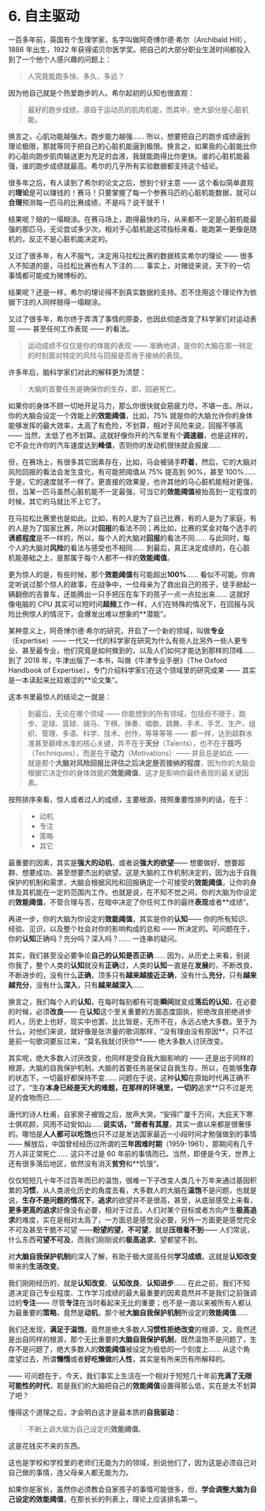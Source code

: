 # 6. 自主驱动

一百多年前，英国有个生理学家，名字叫做阿奇博尔德·希尔（Archibald Hill），1886 年出生，1922 年获得诺贝尔医学奖。把自己的大部分职业生涯时间都投入到了一个他个人感兴趣的问题上：

> 人究竟能跑多快、多久、多远？

因为他自己就是个热爱跑步的人。希尔起初的认知也很直观：

> 最好的跑步成绩，源自于运动员的肌肉机能，而其中，绝大部分是心脏机能。

换言之，心肌功能越强大，跑步能力越强…… 所以，想要把自己的跑步成绩逼到理论极限，那就等同于把自己的心脏机能逼到极限。换言之，如果我的心脏能比你的心脏向跑步肌肉输送更为充足的血液，我就能跑得比你更快。谁的心脏机能最强，谁的跑步成绩就最高。希尔的几乎所有实验数据都支持这个结论。

很多年之后，有人读到了希尔的论文之后，想到个好主意 —— 这个看似简单直观的**理论**是可以赚钱的！赛马！只要掌握了每一个参赛马匹的心脏机能数据，就可以**合理**预测每一匹马的比赛成绩，不是吗？说干就干！

结果呢？赔的一塌糊涂。在赛马场上，跑得最快的马，从来都不一定是心脏机能最强的那匹马，无论尝试多少次，相对于心脏机能这项指标来看，能跑第一更像是随机的，反正不是心脏机能决定的。

又过了很多年，有人不服气，决定用马拉松比赛的数据核实希尔的理论 —— 很多人不知道的是，马拉松比赛也有人下注的…… 事实上，对赌徒来说，天下的一切事情都可能成为赌博标的。

结果呢？还是一样，希尔的理论得不到真实数据的支持。忍不住用这个理论作为依据下注的人同样赔得一塌糊涂。

又过了很多年，希尔终于弄清了事情的原委，也因此彻底改变了科学家们对运动表现 —— 甚至任何工作表现 —— 的看法。

> 运动成绩不仅仅是你的体能的表现 —— 准确地讲，是你的大脑在那一特定的时刻面对特定的风险与回报是否肯于接纳的表现。

许多年后，脑科学家们对此的解释更为清楚：

> 大脑的首要任务是确保你的生存，即，回避死亡。

如果你的身体不顾一切地开足马力，那么你很快就会筋疲力尽，不堪一击。所以，你的大脑会设定一个效能上的**效能阈值**，比如，75% 就是你的大脑允许你的身体能够发挥的最大效率，太高了有危险，不划算，相对于风险来说，回报不够高 —— 当然，太低了也不划算。这就好像你开的汽车里有个**调速器**，也是这样的，它不会允许你的汽车速度达到**峰值**，否则你的发动机很快就会报废……

但，在赛场上，有很多其它因素存在，比如，马会被骑手**吓着**，然后，它的大脑对风险回报的看法会发生变化，有可能把阈值从 75% 提高到 90%，甚至 100%…… 于是，它的速度就不一样了。更直接的效果是，也许其他的马心脏机能相对更强，但，当某一匹马虽然心脏机能不一定最强，可当它的**效能阈值**被抬高到一定程度的时候，其它的马就比不上它了。

在马拉松比赛里也是如此。比如，有的人是为了自己比赛，有的人是为了家庭，有的人是为了国家比赛，所以对**回报**的看法不同；再比如，比赛的奖金对每个选手的**诱惑程度**是不一样的，所以，每个人的大脑对**回报**的看法不同…… 与此同时，每个人的大脑对**风险**的看法与感受也不相同…… 到最后，真正决定成绩的，在心脏机能基础之上，是那属于每个人都不一样的**效能阈值**。

更为惊人的是，有些时候，那个**效能阈值**有可能超出**100%**…… 看似不可能。你肯定听说过那个惊人的故事，在战争中，一位母亲为了救出自己的孩子，徒手掀起一辆翻倒的吉普车，还能腾出一只手把压在车下的孩子一点一点拉出来…… 这就好像电脑的 CPU 其实可以短时间**超频**工作一样，人们在特殊的情况下，在回报与风险比例惊人的情况下，会爆发出难以想象的**潜能”。

某种意义上，阿奇博尔德·希尔的研究，开启了一个新的领域，叫做**专业**（Expertise）—— 一代又一代的科学家在研究为什么有些人比另外一些人更专业、甚至最专业，他们究竟是如何做到的，以及人们如何才能达到那样的顶峰…… 到了 2018 年，牛津出版了一本书，叫做《牛津专业手册》（The Oxford Handbook of Expertise），专门介绍科学家们在这个领域里的研究成果 —— 其实是一本读起来比较艰涩的**论文集”。

这本书里最惊人的结论之一就是：

> 到最后，无论在哪个领域 —— 你能想到的所有领域，包括但不限于，跑步、足球、篮球、骑马、下棋、弹奏、唱歌、跳舞、手术、手艺、生产、组织、管理、多语、科学、技术、创作，等等等等 —— 都一样，达到超群水准甚至巅峰水准的核心关键，并不在于**天分**（Talents），也不在于**技巧**（Techniques），而是在于**动力**（Motivations）—— 并且总是如此 —— 就是那个**大脑对风险回报比评估之后决定是否接纳的程度**，因为你的大脑会根据它决定你的身体效能的**效能阈值**，这才是影响你最终表现的最关键因素。

按照排序来看，惊人或者过人的成绩，主要根源，按照重要性排列的话，在于：

> * 动机
> * 专注
> * 策略
> * 其它

最重要的因素，其实是**强大的动机**，或者说**强大的欲望**—— 想要做好、想要超群、想要成功、甚至想要杰出的欲望。这是大脑的工作机制决定的，因为出于自我保护的机制和需求，大脑会根据风险和回报确定一个可接受的**效能阈值**，让你的身体及其机能在一定的范围内工作。也就是说，在不知不觉之间，你的大脑为你设定的**效能阈值**，不管合理与否，在暗中决定了你任何工作的最终**表现**或者**成绩”。

再进一步，你的大脑为你设定的**效能阈值**，其实是你的**认知**—— 你的所有知识、经验、见识，以及整个社会对你的影响构成的总和 —— 所决定的。可问题在于，你的**认知**正确吗？充分吗？深入吗？…… 一连串的疑问。

其实，我们甚至没必要争论**自己的认知是否正确**…… 因为，从历史上来看，别说你我了，整个人类的**认知**就没有**正确**过，人类的**认知**一直是在**发展**的，不断改良、不断进步的，没有什么**正确**，顶多只有**越来越接近正确**，没有什么**充分**，只有**越来越充分**，没有什么**深入**，只有**越来越深入**…… 

换言之，我们每个人的**认知**，在每时每刻都有可能**瞬间**就变成**落后的认知**，在必要的时候，必须**改良**—— 在**认知**这个至关重要的方面态度固执，拒绝改良拒绝进步的人，历史上也好，现实中也罢，比比皆是，无所不在，永远占绝大多数。至于为什么，对他们来说，就好像是张洪量的歌词那样，“没有理由没有原因**，只不过是前一句歌词要反过来，“莫名我就讨厌你**—— 绝大多数人讨厌改变。

其实呢，绝大多数人讨厌改变，也同样是受自我大脑影响的 —— 还是出于同样的根源，大脑的自我保护机制。大脑的首要任务是保证自我生存，所以，在能够**生存**的状态下，一切最好都保持不变…… 问题在于说，这种**认知**在原始时代再正确不过了，“生存**本身已经是天大的难题，在那样的环境里，一切的**追求**只不过是充足的食物而已……

唐代的诗人杜甫，自家房子被毁之后，放声大哭，“安得广厦千万间，大庇天下寒士俱欢颜，风雨不动安如山……**说实话，“居者有其屋**，其实一直以来都是很奢侈的。哪怕是**人人都可以吃饱**也只不过是发达国家最近一小段时间才勉强做到的事情 —— 解放后，中国曾经经历过所谓的**三年困难时期**（1959-1961），那期间有几千万人非正常死亡…… 这只不过是 60 年前的事情而已。当然，即便是今天，世界上还有很多落后地区，依然没有消灭**贫穷**和**饥饿”。

仅仅短短几十年不过百年而已的温饱，很难一下子改变人类几十万年来通过基因积累的**习惯**，从人类进化历史的角度去看，大多数人的大脑在**温饱**不是问题，也就是说，**生存不是问题的情况下**，**追求**的欲望并不是很高，甚至，从底层感受上来看，**更多更高的追求**好像没有必要，相对于过去，人们对某个目标或者方向产生**极高追求**的难度，实在是相对太高了，一方面总是感觉没必要，另外一方面更是感觉完全不可及甚至干脆不可望 ——**盼望的望**，**不可望**，就是**压根看不到**—— 人们常说，什么东西**可望不可及**，而我们刚刚说的**极高追求**，望都望不到。

对**大脑自我保护机制**的深入了解，有助于极大提高任何**学习成绩**。这就是**认知改变**带来的**生活改变**。

我们刚刚经历的，就是**认知改变**、**认知改良**、**认知进步**…… 在此之前，我们不知道决定自己专业程度、工作学习成绩的最大最重要的因素竟然并不是我们之前强调过的**专注**—— 尽管**专注**在当时看起来无比的重要；也不是一直以来被所有人都认为最重要的**策略**，竟然是**动机**，那个被**大脑自我保护机制**所设定的**效能阈值**…… 

我们还发现，**满足于温饱**，竟然是绝大多数人**习惯性拒绝改变**的根源，又，竟然还是出自同样的根源，那个无比重要的**大脑自我保护机制**，既然温饱不是问题了，生存不是问题了，绝大多数人的**效能阈值**被设定为极低的一个刻度上…… 从这个角度望过去，所谓**懒惰**或者**好吃懒做**的**人性**，其实是有所来历有所解释的。

 —— 可问题在于，今天，我们事实上生活在一个相对于短短几十年前**充满了无限可能性的时代**，若是我们的大脑把自己的**效能阈值**设置得那么低，实在是太不划算了吧？

懂得这个道理之后，才会明白这才是最本质的**自我驱动**：

> 不断上调大脑为自己设定的**效能阈值**。

这是花钱买不来的东西。

这也是学校和学校里的老师们无能为力的领域，别说他们了，因为这是必须自己对自己做的事情，连父母亲人都无能为力。

如果你是家长，虽然你必须教会自家孩子的事情可能很多，但，**学会调整大脑为自己设定的效能阈值**，在那长长的列表上，理论上应该排名第一。

